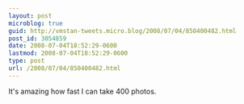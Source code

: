```yaml
---
layout: post
microblog: true
guid: http://vmstan-tweets.micro.blog/2008/07/04/850400482.html
post_id: 3054859
date: 2008-07-04T18:52:29-0600
lastmod: 2008-07-04T18:52:29-0600
type: post
url: /2008/07/04/850400482.html
---
```

It's amazing how fast I can take 400 photos.
